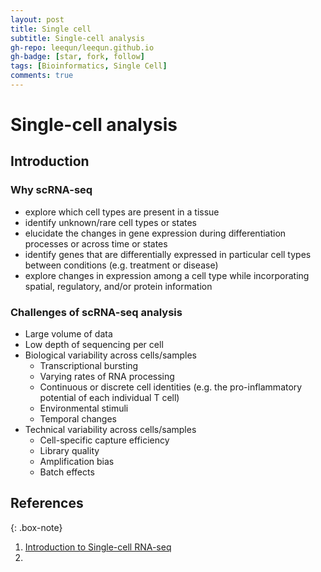 ```yaml
---
layout: post
title: Single cell
subtitle: Single-cell analysis
gh-repo: leequn/leequn.github.io
gh-badge: [star, fork, follow]
tags: [Bioinformatics, Single Cell]
comments: true
---
```


# Single-cell analysis

## Introduction
### Why scRNA-seq
- explore which cell types are present in a tissue
- identify unknown/rare cell types or states
- elucidate the changes in gene expression during differentiation processes or across time or states
- identify genes that are differentially expressed in particular cell types between conditions (e.g. treatment or disease)
- explore changes in expression among a cell type while incorporating spatial, regulatory, and/or protein information

### Challenges of scRNA-seq analysis
- Large volume of data
- Low depth of sequencing per cell
- Biological variability across cells/samples
	- Transcriptional bursting
	- Varying rates of RNA processing
	- Continuous or discrete cell identities (e.g. the pro-inflammatory potential of each individual T cell)
	- Environmental stimuli
	- Temporal changes
- Technical variability across cells/samples
	- Cell-specific capture efficiency
	- Library quality
	- Amplification bias
	- Batch effects

## 

## References

{: .box-note}
1. [Introduction to Single-cell RNA-seq](https://hbctraining.github.io/scRNA-seq/schedule/)
2. 
